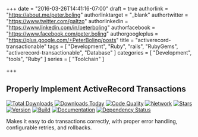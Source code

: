 +++
date = "2016-03-26T14:41:16-07:00"
draft = true
authorlink = "https://about.me/peter.boling"
authorlinktarget = "_blank"
authortwitter = "https://www.twitter.com/galtzo"
authorlinkedin = "https://www.linkedin.com/in/peterboling"
authorfacebook = "https://www.facebook.com/peter.boling"
authorgoogleplus = "https://plus.google.com/+PeterBoling/posts"
title = "activerecord-transactionable"
tags = [ "Development", "Ruby", "rails", "RubyGems", "activerecord-transactionable", "Database" ]
categories = [ "Development", "tools", "Ruby" ]
series = [ "Toolchain" ]

+++

## Properly Implement ActiveRecord Transactions

[![Total Downloads](https://img.shields.io/gem/rt/archivist-client.svg)](https://github.com/pboling/activerecord-transactionable)
[![Downloads Today](https://img.shields.io/gem/rd/archivist-client.svg)](https://github.com/pboling/activerecord-transactionable)
[![Code Quality](https://img.shields.io/codeclimate/github/pboling/activerecord-transactionable.svg)](https://codeclimate.com/github/pboling/activerecord-transactionable)
[![Network](https://img.shields.io/github/forks/pboling/activerecord-transactionable.svg?style=social)](https://github.com/pboling/activerecord-transactionable/network)
[![Stars](https://img.shields.io/github/stars/pboling/activerecord-transactionable.svg?style=social)](https://github.com/pboling/activerecord-transactionable/stargazers)
[![Version](https://img.shields.io/gem/v/archivist-client.svg)](https://rubygems.org/gems/archivist-client)
[![Build](https://img.shields.io/travis/pboling/activerecord-transactionable.svg)](https://travis-ci.org/pboling/activerecord-transactionable)
[![Documentation](http://inch-ci.org/github/pboling/activerecord-transactionable.png)](http://inch-ci.org/github/pboling/activerecord-transactionable)
[![Dependency Status](https://gemnasium.com/pboling/activerecord-transactionable.png)](https://gemnasium.com/pboling/activerecord-transactionable)

Makes it easy to do transactions correctly, with proper error handling, configurable retries, and rollbacks.
